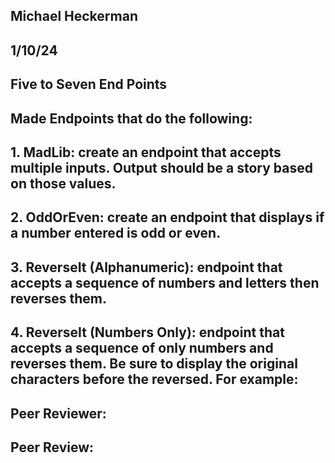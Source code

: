 ## Michael Heckerman 
## 1/10/24 
## Five to Seven End Points 
## Made Endpoints that do the following:
## 1. MadLib: create an endpoint that accepts multiple inputs.  Output should be a story based on those values.
## 2. OddOrEven: create an endpoint that displays if a number entered is odd or even.
## 3. ReverseIt (Alphanumeric): endpoint that accepts a sequence of numbers and letters then reverses them.
## 4. ReverseIt (Numbers Only): endpoint that accepts a sequence of only numbers and reverses them.  Be sure to display the original characters before the reversed.  For example:

## Peer Reviewer:
## Peer Review:
